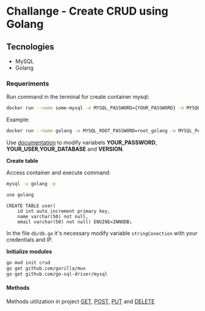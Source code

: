 # Challange - Create CRUD  using Golang

## Tecnologies

- MySQL
- Golang

### Requeriments

Run command in the terminal for create container mysql:

```bash
docker run --name some-mysql -e MYSQL_PASSWORD={YOUR_PASSWORD} -e MYSQL_USER={YOUR_USER} -e MYSQL_DATABASE={YOUR_DATABASE} -d mysql:{VERSION}
```
Example:
```bash
docker run --name golang -e MYSQL_ROOT_PASSWORD=root_golang -e MYSQL_PASSWORD=golang -e MYSQL_USER=golang -e MYSQL_DATABASE=golang -d mysql:8.0.31
```

Use [documentation](https://hub.docker.com/_/mysql) to modify variabels **YOUR_PASSWORD**, **YOUR_USER**,**YOUR_DATABASE** and **VERSION**.

**Create table**

Access container and execute command:
```bash
mysql -u golang -p
```
```bash
use golang
```

```mysql
CREATE TABLE user(
    id int auto_increment primary key, 
    name varchar(50) not null,
    email varchar(50) not null) ENGINE=INNODB;
```

In the file `db/db.go` it's necessary modify variable `stringConection` with your credentials and IP.

**Initialize modules**

```bash
go mod init crud
go get github.com/gorilla/mux
go get github.com/go-sql-driver/mysql
```


#### **Methods**

Methods utilization in project [GET](https://developer.mozilla.org/en-US/docs/Web/HTTP/Methods/GET), [POST](https://developer.mozilla.org/en-US/docs/Web/HTTP/Methods/POST), [PUT](https://developer.mozilla.org/en-US/docs/Web/HTTP/Methods/PUT) and [DELETE](https://developer.mozilla.org/en-US/docs/Web/HTTP/Methods/DELETE)